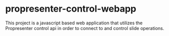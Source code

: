 # propresenter-control-webapp

This project is a javascript based web application that utilizes the Propresenter control api in order to connect to and control slide operations.
